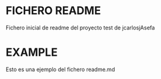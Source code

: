 FICHERO README
===============

Fichero inicial de readme del proyecto test de jcarlosjAsefa

EXAMPLE
============

Esto es una ejemplo del fichero readme.md 